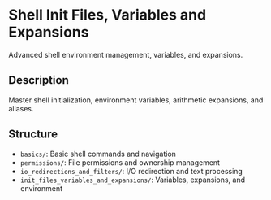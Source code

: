 # Shell Init Files, Variables and Expansions

Advanced shell environment management, variables, and expansions.

## Description
Master shell initialization, environment variables, arithmetic expansions, and aliases.

## Structure
- `basics/`: Basic shell commands and navigation
- `permissions/`: File permissions and ownership management
- `io_redirections_and_filters/`: I/O redirection and text processing
- `init_files_variables_and_expansions/`: Variables, expansions, and environment
